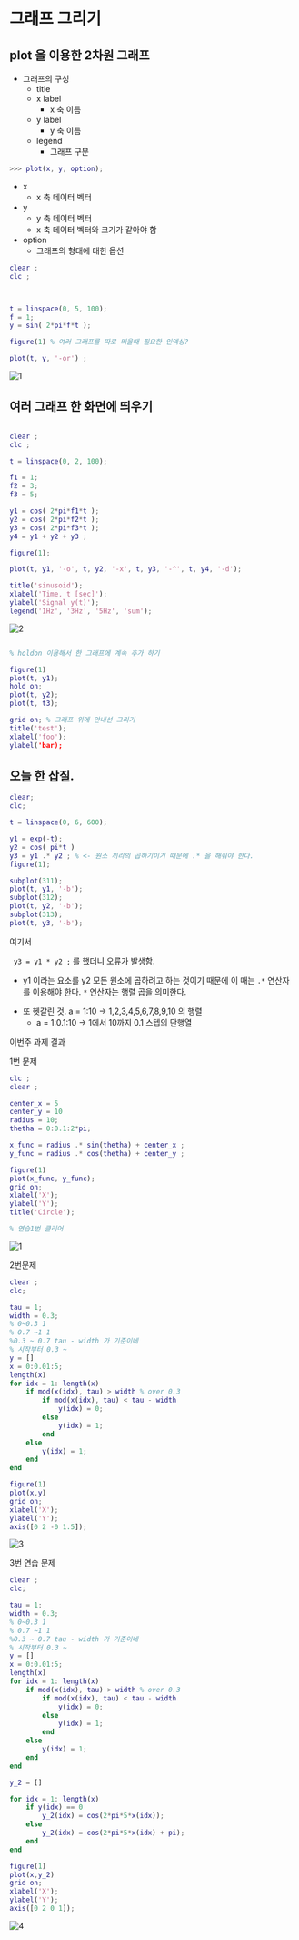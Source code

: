 # 그래프 그리기


## plot 을 이용한 2차원 그래프
* 그래프의 구성
    - title
    - x label
        - x 축 이름
    - y label
        - y 축 이름
    - legend
        - 그래프 구분

```matlab
>>> plot(x, y, option);
```

- x 
    - x 축 데이터 벡터
- y
    - y 축 데이터 벡터
    - x 축 데이터 벡터와 크기가 같아야 함
- option
    - 그래프의 형태에 대한 옵션

```matlab
clear ;
clc ;



t = linspace(0, 5, 100);
f = 1;
y = sin( 2*pi*f*t );

figure(1) % 여러 그래프를 따로 띄울때 필요한 인덱싱?

plot(t, y, '-or') ;
```

![1](./images/1.png)



## 여러 그래프 한 화면에 띄우기

```matlab

clear ;
clc ;

t = linspace(0, 2, 100);

f1 = 1;
f2 = 3;
f3 = 5;

y1 = cos( 2*pi*f1*t );
y2 = cos( 2*pi*f2*t );
y3 = cos( 2*pi*f3*t );
y4 = y1 + y2 + y3 ;

figure(1);

plot(t, y1, '-o', t, y2, '-x', t, y3, '-^', t, y4, '-d');

title('sinusoid');
xlabel('Time, t [sec]');
ylabel('Signal y(t)');
legend('1Hz', '3Hz', '5Hz', 'sum');

```

![2](./images/2.png)


```matlab

% holdon 이용해서 한 그래프에 계속 추가 하기

figure(1)
plot(t, y1);
hold on;
plot(t, y2);
plot(t, t3);

grid on; % 그래프 위에 안내선 그리기
title('test');
xlabel('foo');
ylabel('bar);

```


## 오늘 한 삽질.

```matlab
clear;
clc;

t = linspace(0, 6, 600);

y1 = exp(-t);
y2 = cos( pi*t )
y3 = y1 .* y2 ; % <- 원소 끼리의 곱하기이기 때문에 .* 을 해줘야 한다.
figure(1);

subplot(311);
plot(t, y1, '-b');
subplot(312);
plot(t, y2, '-b');
subplot(313);
plot(t, y3, '-b');

```

여기서 

` y3 = y1 * y2 ;` 를 했더니 오류가 발생함.

- y1 이라는 요소를 y2 모든 원소에 곱하려고 하는 것이기 때문에 이 때는 ` .* ` 연산자를 이용해야 한다. ` * ` 연산자는 행렬 곱을 의미한다.

* 또 헷갈린 것. a = 1:10 -> 1,2,3,4,5,6,7,8,9,10 의 행렬 
    * a = 1:0.1:10 -> 1에서 10까지 0.1 스텝의 단행열


이번주 과제 결과

1번 문제

```matlab
clc ;
clear ;

center_x = 5
center_y = 10
radius = 10;
thetha = 0:0.1:2*pi;

x_func = radius .* sin(thetha) + center_x ;
y_func = radius .* cos(thetha) + center_y ;

figure(1)
plot(x_func, y_func);
grid on;
xlabel('X');
ylabel('Y');
title('Circle');

% 연습1번 클리어
```
![1](./images/5.png)



2번문제

```matlab
clear ;
clc;

tau = 1;
width = 0.3;
% 0~0.3 1 
% 0.7 ~1 1
%0.3 ~ 0.7 tau - width 가 기준이네
% 시작부터 0.3 ~ 
y = []
x = 0:0.01:5;
length(x)
for idx = 1: length(x)
    if mod(x(idx), tau) > width % over 0.3
        if mod(x(idx), tau) < tau - width
            y(idx) = 0;
        else
            y(idx) = 1;
        end
    else
        y(idx) = 1;
    end
end

figure(1)
plot(x,y)
grid on;
xlabel('X');
ylabel('Y');
axis([0 2 -0 1.5]);

```

![3](./images/3.png)


3번 연습 문제

```matlab
clear ;
clc;

tau = 1;
width = 0.3;
% 0~0.3 1 
% 0.7 ~1 1
%0.3 ~ 0.7 tau - width 가 기준이네
% 시작부터 0.3 ~ 
y = []
x = 0:0.01:5;
length(x)
for idx = 1: length(x)
    if mod(x(idx), tau) > width % over 0.3
        if mod(x(idx), tau) < tau - width
            y(idx) = 0;
        else
            y(idx) = 1;
        end
    else
        y(idx) = 1;
    end
end

y_2 = []

for idx = 1: length(x)
    if y(idx) == 0
        y_2(idx) = cos(2*pi*5*x(idx));
    else
        y_2(idx) = cos(2*pi*5*x(idx) + pi);
    end
end

figure(1)
plot(x,y_2)
grid on;
xlabel('X');
ylabel('Y');
axis([0 2 0 1]);

```

![4](./images/4.png)